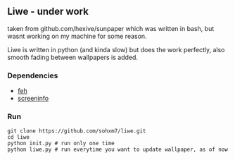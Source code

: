 ## Liwe - under work

taken from github.com/hexive/sunpaper which was written in bash, but wasnt working on my machine for some reason. 

Liwe is written in python (and kinda slow) but does the work perfectly, also smooth fading between wallpapers is added.

### Dependencies
+ [feh](https://github.com/derf/feh)
+ [screeninfo](https://pypi.org/project/screeninfo/)

### Run
```
git clone https://github.com/sohxm7/liwe.git
cd liwe
python init.py # run only one time
python liwe.py # run everytime you want to update wallpaper, as of now
```
